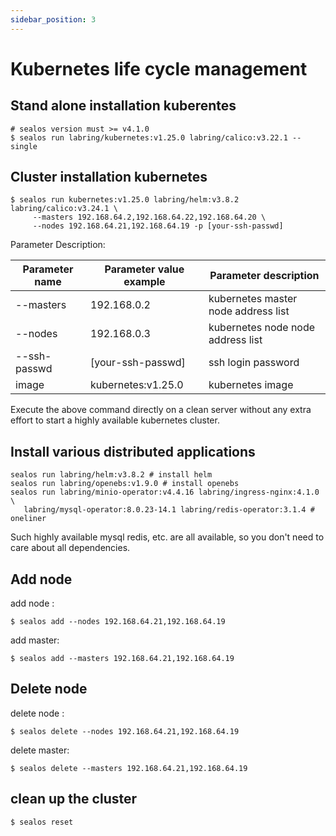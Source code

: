 ```yaml
---
sidebar_position: 3
---
```


# Kubernetes life cycle management

## Stand alone installation kuberentes

```shell
# sealos version must >= v4.1.0
$ sealos run labring/kubernetes:v1.25.0 labring/calico:v3.22.1 --single
```

## Cluster installation kubernetes

```shell
$ sealos run kubernetes:v1.25.0 labring/helm:v3.8.2 labring/calico:v3.24.1 \
     --masters 192.168.64.2,192.168.64.22,192.168.64.20 \
     --nodes 192.168.64.21,192.168.64.19 -p [your-ssh-passwd]
```

Parameter Description:

| Parameter name | Parameter value example | Parameter description |
| --- | --- | --- |
| --masters | 192.168.0.2 | kubernetes master node address list |
| --nodes | 192.168.0.3 | kubernetes node node address list |
| --ssh-passwd | [your-ssh-passwd] | ssh login password |
|image | kubernetes:v1.25.0 | kubernetes image |

Execute the above command directly on a clean server without any extra effort to start a highly available kubernetes cluster.

## Install various distributed applications

```shell
sealos run labring/helm:v3.8.2 # install helm
sealos run labring/openebs:v1.9.0 # install openebs
sealos run labring/minio-operator:v4.4.16 labring/ingress-nginx:4.1.0 \
   labring/mysql-operator:8.0.23-14.1 labring/redis-operator:3.1.4 # oneliner
```

Such highly available mysql redis, etc. are all available, so you don't need to care about all dependencies.

## Add node

add node :
```shell
$ sealos add --nodes 192.168.64.21,192.168.64.19 
```

add master:
```shell
$ sealos add --masters 192.168.64.21,192.168.64.19 
```

## Delete node

delete node :
```shell
$ sealos delete --nodes 192.168.64.21,192.168.64.19 
```

delete master:
```shell
$ sealos delete --masters 192.168.64.21,192.168.64.19  
```

## clean up the cluster

```shell
$ sealos reset
```